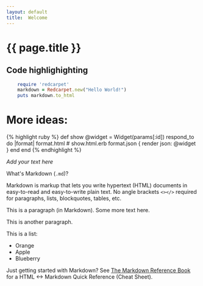 ```yaml
---
layout: default
title:  Welcome
---
```


# {{ page.title }}


## Code highlighighting

```ruby
    require 'redcarpet'
    markdown = Redcarpet.new("Hello World!")
    puts markdown.to_html
```

# More ideas:
{% highlight ruby %}
def show
    @widget = Widget(params[:id])
    respond_to do |format|
    format.html # show.html.erb
    format.json { render json: @widget }
  end
end
{% endhighlight %}


_Add your text here_


What's Markdown (`.md`)?

Markdown is markup that lets you write hypertext (HTML) documents
in easy-to-read and easy-to-write plain text.
No angle brackets `<></>` required for
paragraphs, lists, blockquotes, tables, etc.


This is a paragraph (in Markdown). Some more
text here.

This is another paragraph.

This is a list:

- Orange
- Apple
- Blueberry



Just getting started with Markdown?
See [The Markdown Reference Book][writekit] for a
HTML <-> Markdown Quick Reference (Cheat Sheet).


[writekit]: http://writekit.github.io

